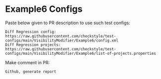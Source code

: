 # Example6 Configs
Paste below given to PR description to use such test configs:
```
Diff Regression config: https://raw.githubusercontent.com/checkstyle/test-configs/main/VisibilityModifier/Example6/config.xml
Diff Regression projects: https://raw.githubusercontent.com/checkstyle/test-configs/main/VisibilityModifier/Example6/list-of-projects.properties
```
Make comment in PR:
```
Github, generate report
```
